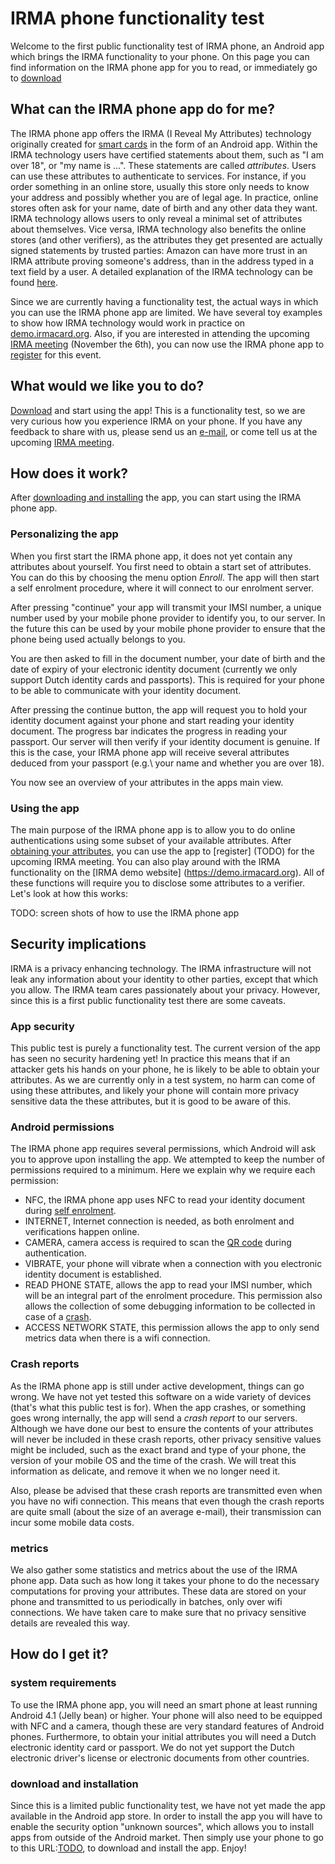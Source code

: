 
IRMA phone functionality test
=============================

Welcome to the first public functionality test of IRMA phone, an Android app which brings the IRMA functionality to your phone.
On this page you can find information on the IRMA phone app for you to read, or immediately go to [download](#install)

What can the IRMA phone app do for me?
--------------------------------------
The IRMA phone app offers the IRMA (I Reveal My Attributes) technology originally created for [smart cards](https://www.irmacard.org/) in the form of an Android app.
Within the IRMA technology users have certified statements about them, such as "I am over 18", or "my name is ...". These statements are called *attributes*.
Users can use these attributes to authenticate to services.
For instance, if you order something in an online store, usually this store only needs to know your address and possibly whether you are of legal age.
In practice, online stores often ask for your name, date of birth and any other data they want.
IRMA technology allows users to only reveal a minimal set of attributes about themselves.
Vice versa, IRMA technology also benefits the online stores (and other verifiers), as the attributes they get presented are actually signed statements by trusted parties: Amazon can have more trust in an IRMA attribute proving someone's address, than in the address typed in a text field by a user.
A detailed explanation of the IRMA technology can be found [here](https://www.irmacard.org/irma/).

Since we are currently having a functionality test, the actual ways in which you can use the IRMA phone app are limited.
We have several toy examples to show how IRMA technology would work in practice on [demo.irmacard.org](https://demo.irmacard.org/).
Also, if you are interested in attending the upcoming [IRMA meeting](https://www.irmacard.org/events/) (November the 6th), you can now use the IRMA phone app to [register](TODO) for this event.

What would we like you to do?
-----------------------------
[Download](#install) and start using the app!
This is a functionality test, so we are very curious how you experience IRMA on your phone.
If you have any feedback to share with us, please send us an [e-mail](), or come tell us at the upcoming [IRMA meeting](https://www.irmacard.org/events/).

How does it work?
-----------------
After [downloading and installing](#install) the app, you can start using the IRMA phone app.

### <a name=sse></a>Personalizing the app
When you first start the IRMA phone app, it does not yet contain any attributes about yourself.
You first need to obtain a start set of attributes.
You can do this by choosing the menu option *Enroll*.
The app will then start a self enrolment procedure, where it will connect to our enrolment server.

After pressing "continue" your app will transmit your IMSI number, a unique number used by your mobile phone provider to identify you, to our server.
In the future this can be used by your mobile phone provider to ensure that the phone being used actually belongs to you.

You are then asked to fill in the document number, your date of birth and the date of expiry of your electronic identity document (currently we only support Dutch identity cards and passports).
This is required for your phone to be able to communicate with your identity document.

After pressing the continue button, the app will request you to hold your identity document against your phone and start reading your identity document.
The progress bar indicates the progress in reading your passport.
Our server will then verify if your identity document is genuine.
If this is the case, your IRMA phone app will receive several attributes deduced from your passport (e.g.\ your name and whether you are over 18).

You now see an overview of your attributes in the apps main view.

### Using the app 
The main purpose of the IRMA phone app is to allow you to do online authentications using some subset of your available attributes.
After [obtaining your attributes](#sse), you can use the app to [register] (TODO) for the upcoming IRMA meeting.
You can also play around with the IRMA functionality on the [IRMA demo website] (https://demo.irmacard.org).
All of these functions will require you to disclose some attributes to a verifier.
Let's look at how this works:


TODO: screen shots of how to use the IRMA phone app


Security implications
--------------------
IRMA is a privacy enhancing technology. The IRMA infrastructure will not leak any information about your identity to other parties, except that which you allow.
The IRMA team cares passionately about your privacy. However, since this is a first public functionality test there are some caveats.

### App security
This public test is purely a functionality test.
The current version of the app has seen no security hardening yet!
In practice this means that if an attacker gets his hands on your phone, he is likely to be able to obtain your attributes.
As we are currently only in a test system, no harm can come of using these attributes, and likely your phone will contain more privacy sensitive data the these attributes, but it is good to be aware of this.

### Android permissions
The IRMA phone app requires several permissions, which Android will ask you to approve upon installing the app.
We attempted to keep the number of permissions required to a minimum.
Here we explain why we require each permission:

* NFC, the IRMA phone app uses NFC to read your identity document during [self enrolment](#sse).
* INTERNET, Internet connection is needed, as both enrolment and verifications happen online.
* CAMERA, camera access is required to scan the [QR code](#QR_code) during authentication.
* VIBRATE, your phone will vibrate when a connection with you electronic identity document is established.
* READ PHONE STATE, allows the app to read your IMSI number, which will be an integral part of the enrolment procedure. This permission also allows the collection of some debugging information to be collected in case of a [crash](#crash).
* ACCESS NETWORK STATE, this permission allows the app to only send metrics data when there is a wifi connection.

### <a name=crasg></a>Crash reports
As the IRMA phone app is still under active development, things can go wrong. We have not yet tested this software on a wide variety of devices (that's what this public test is for).
When the app crashes, or something goes wrong internally, the app will send a *crash report* to our servers.
Although we have done our best to ensure the contents of your attributes will never be included in these crash reports, other privacy sensitive values might be included, such as the exact brand and type of your phone, the version of your mobile OS and the time of the crash.
We will treat this information as delicate, and remove it when we no longer need it.

Also, please be advised that these crash reports are transmitted even when you have no wifi connection.
This means that even though the crash reports are quite small (about the size of an average e-mail), their transmission can incur some mobile data costs.

### metrics
We also gather some statistics and metrics about the use of the IRMA phone app.
Data such as how long it takes your phone to do the necessary computations for proving your attributes.
These data are stored on your phone and transmitted to us periodically in batches, only over wifi connections.
We have taken care to make sure that no privacy sensitive details are revealed this way.


How do I get it?
----------------
### system requirements
To use the IRMA phone app, you will need an smart phone at least running Android 4.1 (Jelly bean) or higher.
Your phone will also need to be equipped with NFC and a camera, though these are very standard features of Android phones.
Furthermore, to obtain your initial attributes you will need a Dutch electronic identity card or passport.
We do not yet support the Dutch electronic driver's license or electronic documents from other countries.

### <a name=install></a>download and installation
Since this is a limited public functionality test, we have not yet made the app available in the Android app store.
In order to install the app you will have to enable the security option "unknown sources", which allows you to install apps from outside of the Android market.
Then simply use your phone to go to this URL:[TODO](TODO), to download and install the app.
Enjoy!

